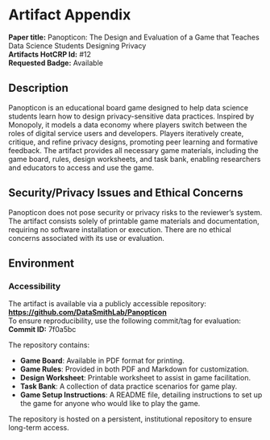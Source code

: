 # Artifact Appendix

**Paper title:** Panopticon: The Design and Evaluation of a Game that Teaches Data Science Students Designing Privacy  
**Artifacts HotCRP Id:** #12  
**Requested Badge:** Available  

## Description
Panopticon is an educational board game designed to help data science students learn how to design privacy-sensitive data practices. Inspired by Monopoly, it models a data economy where players switch between the roles of digital service users and developers. Players iteratively create, critique, and refine privacy designs, promoting peer learning and formative feedback. The artifact provides all necessary game materials, including the game board, rules, design worksheets, and task bank, enabling researchers and educators to access and use the game.

## Security/Privacy Issues and Ethical Concerns
Panopticon does not pose security or privacy risks to the reviewer’s system. The artifact consists solely of printable game materials and documentation, requiring no software installation or execution. There are no ethical concerns associated with its use or evaluation.

## Environment

### Accessibility
The artifact is available via a publicly accessible repository:  
**https://github.com/DataSmithLab/Panopticon**  
To ensure reproducibility, use the following commit/tag for evaluation:  
**Commit ID:** 7f0a5bc    

The repository contains:
- **Game Board**: Available in PDF format for printing.
- **Game Rules**: Provided in both PDF and Markdown for customization.
- **Design Worksheet**: Printable worksheet to assist in game facilitation.
- **Task Bank**: A collection of data practice scenarios for game play.
- **Game Setup Instructions**: A README file, detailing instructions to set up the game for anyone who would like to play the game.

The repository is hosted on a persistent, institutional repository to ensure long-term access.
